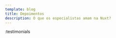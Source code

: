 ```yaml
---
template: blog
title: Depoimentos
description: O que os especialistas amam na Nuxt?
---
```


:testimonials
